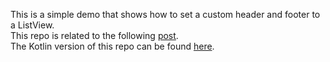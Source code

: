 This is a simple demo that shows how to set a custom header and footer to a ListView.  
This repo is related to the following [post](http://mobiledevhub.com/2017/12/24/android-listview-headers-and-footers/).  
The Kotlin version of this repo can be found [here](https://github.com/MChehab94/ListView-Header-Footer-Kotlin).  
